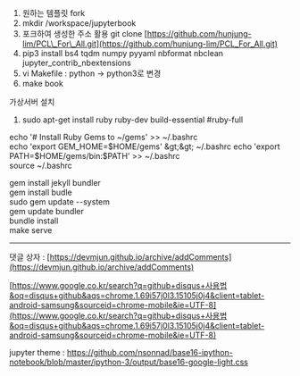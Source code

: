 1. 원하는 템플릿 fork 
2. mkdir /workspace/jupyterbook
3. 포크하여 생성한 주소 활용 git clone [https://github.com/hunjung-lim/PCL\_For\_All.git](https://github.com/hunjung-lim/PCL_For_All.git)
4. pip3 install bs4 tqdm numpy pyyaml nbformat nbclean jupyter\_contrib\_nbextensions
5. vi Makefile : python -&gt; python3로 변경 
6. make book 

가상서버 설치   
1. sudo apt-get install ruby ruby-dev build-essential \#ruby-full

echo '\# Install Ruby Gems to ~/gems' &gt;&gt; ~/.bashrc  
echo 'export GEM\_HOME=$HOME/gems' &gt;&gt; ~/.bashrc  
echo 'export PATH=$HOME/gems/bin:$PATH' &gt;&gt; ~/.bashrc  
source ~/.bashrc

gem install jekyll bundler  
gem install budle  
sudo gem update --system  
gem update bundler  
bundle install  
make serve

---

댓글 상자 : [https://devmjun.github.io/archive/addComments](https://devmjun.github.io/archive/addComments)

[https://www.google.co.kr/search?q=github+disqus+사용법&oq=disqus+github&aqs=chrome.1.69i57j0l3.15105j0j4&client=tablet-android-samsung&sourceid=chrome-mobile&ie=UTF-8](https://www.google.co.kr/search?q=github+disqus+사용법&oq=disqus+github&aqs=chrome.1.69i57j0l3.15105j0j4&client=tablet-android-samsung&sourceid=chrome-mobile&ie=UTF-8)



jupyter theme : https://github.com/nsonnad/base16-ipython-notebook/blob/master/ipython-3/output/base16-google-light.css